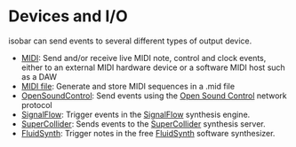 # Devices and I/O 

isobar can send events to several different types of output device.

- [MIDI](midi.md): Send and/or receive live MIDI note, control and clock events, either to an external MIDI hardware device or a software MIDI host such as a DAW
- [MIDI file](midifile.md): Generate and store MIDI sequences in a .mid file
- [OpenSoundControl](osc.md): Send events using the [Open Sound Control](https://ccrma.stanford.edu/groups/osc/index.html) network protocol
- [SignalFlow](signalflow.md): Trigger events in the [SignalFlow](https://signalflow.dev/) synthesis engine.
- [SuperCollider](supercollider.md): Sends events to the [SuperCollider](https://supercollider.github.io/) synthesis server.
- [FluidSynth](fluidsynth.md): Trigger notes in the free [FluidSynth](https://www.fluidsynth.org/) software synthesizer.